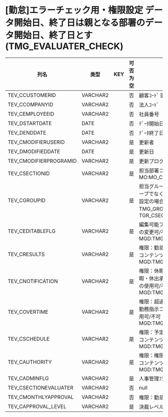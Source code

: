 # [勤怠]エラーチェック用・権限設定             データ開始日、終了日は親となる部署のデータ開始日、終了日とす(TMG_EVALUATER_CHECK)
| 列名   | 类型   | KEY  | 可否为空 | 注释   |
| ---- | ---- | ---- | ---- | ---- |
|TEV_CCUSTOMERID|VARCHAR2||否|顧客ｺｰﾄﾞ                        固定：01                                                       |
|TEV_CCOMPANYID|VARCHAR2||否|法人ｺｰﾄﾞ                                                                                    |
|TEV_CEMPLOYEEID|VARCHAR2||否|社員番号                                                                                      |
|TEV_DSTARTDATE|DATE||否|ﾃﾞｰﾀ開始日                                                                                   |
|TEV_DENDDATE|DATE||否|ﾃﾞｰﾀ終了日                                                                                   |
|TEV_CMODIFIERUSERID|VARCHAR2||是|更新者                                                                                       |
|TEV_DMODIFIEDDATE|DATE||是|更新日                                                                                       |
|TEV_CMODIFIERPROGRAMID|VARCHAR2||是|更新プログラムID                                                                                 |
|TEV_CSECTIONID|VARCHAR2||是|担当部署コード                                                     MO:MO_CSECTIONID_CK           |
|TEV_CGROUPID|VARCHAR2||是|担当グループコード                     グループでなく部署に対する設定の場合、null       TMG_GROUP：TGR_CSECTIONID      |
|TEV_CEDITABLEFLG|VARCHAR2||是|編集可能フラグ                       権限設定の変更可/不可                   MGD:TMG_ONOFF                 |
|TEV_CRESULTS|VARCHAR2||是|権限：勤怠承認                       勤怠承認コンテンツの使用可/不可              MGD:TMG_ONOFF                 |
|TEV_CNOTIFICATION|VARCHAR2||是|権限：休暇休出承認                     休暇・休出承認コンテンツの使用可/不可           MGD:TMG_ONOFF                 |
|TEV_COVERTIME|VARCHAR2||是|権限：超過勤務指示                     超過勤務指示コンテンツの使用可/不可            MGD:TMG_ONOFF                 |
|TEV_CSCHEDULE|VARCHAR2||是|権限：予定作成                       予定作成コンテンツの使用可/不可              MGD:TMG_ONOFF                 |
|TEV_CAUTHORITY|VARCHAR2||是|権限：権限付与                       権限付与コンテンツの使用可/不可              MGD:TMG_ONOFF                 |
|TEV_CADMINFLG|VARCHAR2||是|人事管理ﾌﾗｸﾞ                                                                                   |
|TEV_CSECTIONEVALUATER|VARCHAR2||否|null|
|TEV_CMONTHLYAPPROVAL|VARCHAR2||否|権限：勤怠承認(月次)|
|TEV_CAPPROVAL_LEVEL|VARCHAR2||是|決裁レベル|
